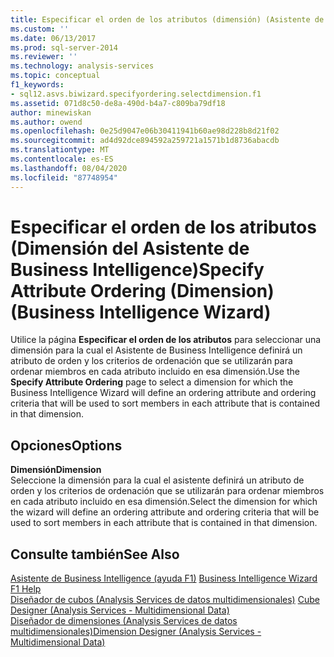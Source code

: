 ```yaml
---
title: Especificar el orden de los atributos (dimensión) (Asistente de Business Intelligence) | Microsoft Docs
ms.custom: ''
ms.date: 06/13/2017
ms.prod: sql-server-2014
ms.reviewer: ''
ms.technology: analysis-services
ms.topic: conceptual
f1_keywords:
- sql12.asvs.biwizard.specifyordering.selectdimension.f1
ms.assetid: 071d8c50-de8a-490d-b4a7-c809ba79df18
author: minewiskan
ms.author: owend
ms.openlocfilehash: 0e25d9047e06b30411941b60ae98d228b8d21f02
ms.sourcegitcommit: ad4d92dce894592a259721a1571b1d8736abacdb
ms.translationtype: MT
ms.contentlocale: es-ES
ms.lasthandoff: 08/04/2020
ms.locfileid: "87748954"
---
```

# <a name="specify-attribute-ordering-dimension-business-intelligence-wizard"></a><span data-ttu-id="6f25c-102">Especificar el orden de los atributos (Dimensión del Asistente de Business Intelligence)</span><span class="sxs-lookup"><span data-stu-id="6f25c-102">Specify Attribute Ordering (Dimension) (Business Intelligence Wizard)</span></span>
  <span data-ttu-id="6f25c-103">Utilice la página **Especificar el orden de los atributos** para seleccionar una dimensión para la cual el Asistente de Business Intelligence definirá un atributo de orden y los criterios de ordenación que se utilizarán para ordenar miembros en cada atributo incluido en esa dimensión.</span><span class="sxs-lookup"><span data-stu-id="6f25c-103">Use the **Specify Attribute Ordering** page to select a dimension for which the Business Intelligence Wizard will define an ordering attribute and ordering criteria that will be used to sort members in each attribute that is contained in that dimension.</span></span>  
  
## <a name="options"></a><span data-ttu-id="6f25c-104">Opciones</span><span class="sxs-lookup"><span data-stu-id="6f25c-104">Options</span></span>  
 <span data-ttu-id="6f25c-105">**Dimensión**</span><span class="sxs-lookup"><span data-stu-id="6f25c-105">**Dimension**</span></span>  
 <span data-ttu-id="6f25c-106">Seleccione la dimensión para la cual el asistente definirá un atributo de orden y los criterios de ordenación que se utilizarán para ordenar miembros en cada atributo incluido en esa dimensión.</span><span class="sxs-lookup"><span data-stu-id="6f25c-106">Select the dimension for which the wizard will define an ordering attribute and ordering criteria that will be used to sort members in each attribute that is contained in that dimension.</span></span>  
  
## <a name="see-also"></a><span data-ttu-id="6f25c-107">Consulte también</span><span class="sxs-lookup"><span data-stu-id="6f25c-107">See Also</span></span>  
 <span data-ttu-id="6f25c-108">[Asistente de Business Intelligence (ayuda F1)](business-intelligence-wizard-f1-help.md) </span><span class="sxs-lookup"><span data-stu-id="6f25c-108">[Business Intelligence Wizard F1 Help](business-intelligence-wizard-f1-help.md) </span></span>  
 <span data-ttu-id="6f25c-109">[Diseñador de cubos &#40;Analysis Services de datos multidimensionales&#41;](cube-designer-analysis-services-multidimensional-data.md) </span><span class="sxs-lookup"><span data-stu-id="6f25c-109">[Cube Designer &#40;Analysis Services - Multidimensional Data&#41;](cube-designer-analysis-services-multidimensional-data.md) </span></span>  
 [<span data-ttu-id="6f25c-110">Diseñador de dimensiones &#40;Analysis Services de datos multidimensionales&#41;</span><span class="sxs-lookup"><span data-stu-id="6f25c-110">Dimension Designer &#40;Analysis Services - Multidimensional Data&#41;</span></span>](dimension-designer-analysis-services-multidimensional-data.md)  
  
  
